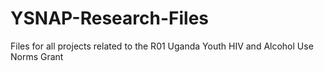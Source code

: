 # YSNAP-Research-Files

Files for all projects related to the R01 Uganda Youth HIV and Alcohol Use Norms Grant 
